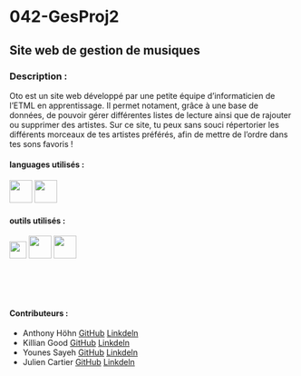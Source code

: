 # 042-GesProj2

## Site web de gestion de musiques 

### Description : 
Oto est un site web développé par une petite équipe d’informaticien de l’ETML en apprentissage. Il permet notament, grâce à une base de données, de pouvoir gérer différentes listes de lecture ainsi que de rajouter ou supprimer des artistes. Sur ce site, tu peux sans souci répertorier les différents morceaux de tes artistes préférés, afin de mettre de l’ordre dans tes sons favoris !

#### languages utilisés :
<code><img height="40" src="https://fofsoft.com/images/illustration/html_css_js.png"></code>
<code><img height="40" src="https://upload.wikimedia.org/wikipedia/commons/thumb/2/27/PHP-logo.svg/1280px-PHP-logo.svg.png"></code>

#### outils utilisés :
<code><img height="30" src="https://scontent.fzrh2-1.fna.fbcdn.net/v/t1.0-1/cp0/c17.17.216.216a/s50x50/943214_620978634597584_2140317874_n.png?_nc_cat=111&ccb=1-3&_nc_sid=dbb9e7&_nc_ohc=ZCdPyEp7z3cAX9HUU5C&_nc_ht=scontent.fzrh2-1.fna&_nc_tp=30&oh=9121d354fd4e2c6ac13da59b31256913&oe=60693548"></code>
<code><img height="40" src="https://upload.wikimedia.org/wikipedia/fr/thumb/6/62/MySQL.svg/1200px-MySQL.svg.png"></code>
<code><img height="40" src="https://upload.wikimedia.org/wikipedia/commons/2/2f/PhpMyAdmin_logo_2010_hidef.svgT"></code>

<br/><br/></br>
#### Contributeurs :
* Anthony Höhn [GitHub](https://github.com/anthohn) [Linkdeln](https://www.linkedin.com/in/anthony-höhn-674320206)
* Killian Good [GitHub](https://github.com/KillianGood) [Linkdeln](https://www.linkedin.com/in/killian-good-89032a1b8)
* Younes Sayeh [GitHub](https://github.com/yousayeh) [Linkdeln](https://www.linkedin.com/in/younes-sayeh-172a38208/)
* Julien Cartier [GitHub](https://github.com/YaZOUU) [Linkdeln](https://www.linkedin.com/in/julien-cartier-9aa734208)
